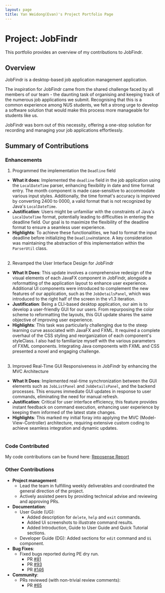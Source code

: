 ```yaml
---
layout: page
title: Yan Weidong(Evan)'s Project Portfolio Page
---
```


# Project: JobFindr

This portfolio provides an overview of my contributions to JobFindr.

## Overview

JobFindr is a desktop-based job application management application.

The inspiration for JobFindr came from the shared challenge faced by all members of our team - the daunting task of
organising and keeping track of the numerous job applications we submit. Recognising that this is a common experience
among NUS students, we felt a strong urge to develop a software solution that would make this process more manageable
for students like us.

JobFindr was born out of this necessity, offering a one-stop solution for recording and managing your job applications
effortlessly.

## Summary of Contributions

### Enhancements

1. Programmed the implementation the `Deadline` field

* **What it does**: Implemented the `deadline` field in the job application using the `LocalDateTime` parser, enhancing
  flexibility in date and time format entry. The month component is made case-sensitive to accommodate various input
  styles. Additionally, the time format's accuracy is improved by converting 2400 to 0000, a valid format that is not
  recognized by Java's `LocalDateTime`.
* **Justification**: Users might be unfamiliar with the constraints of Java's `LocalDateTime` format, potentially
  leading to difficulties in entering the deadline field. Our goal is to maximize the flexibility of the deadline format
  to ensure a seamless user experience.
* **Highlights**: To achieve these functionalities, we had to format the input deadline before initializing
  the `Deadline`instance. A key consideration was maintaining the abstraction of this implementation within
  the `ParserUtil` class.
  <br><br>

2. Revamped the User Interface Design for JobFindr

* **What It Does**: This update involves a comprehensive redesign of the visual elements of each JavaFX component in
  JobFindr, alongside a reformatting of the application layout to enhance user experience. Additional UI components were
  introduced to complement the new features of our application, such as the `JobDetailsPanel`, which was introduced to
  the
  right half of the screen in the v1.3 iteration.
* **Justification**: Being a CLI-based desktop application, our aim is to develop a user-friendly GUI for our users.
  From repurposing the color scheme to reformatting the layouts, this GUI update shares the same objective of improving
  user experience.
* **Highlights**: This task was particularly challenging due to the steep learning curve associated with JavaFX and
  FXML. It required a complete overhaul of the CSS styling and reorganization of each component's styleClass. I also had
  to familiarize myself with the various parameters of FXML components. Integrating Java components with FXML and CSS
  presented a novel and engaging challenge.
  <br><br>

3. Improved Real-Time GUI Responsiveness in JobFindr by enhancing the MVC Architecture

* **What It Does**: Implemented real-time synchronization between the GUI elements such as `JobListPanel` and
  `JobDetailsPanel`, and the backend processes. This ensures immediate GUI updates in response to user commands,
  eliminating the need for manual refresh.
* **Justification**: Critical for user interface efficiency, this feature provides instant feedback on command
  execution, enhancing user experience by keeping them informed of the latest state changes.
* **Highlights**: This marked my initial foray into applying the MVC (Model-View-Controller) architecture,
  requiring extensive custom coding to achieve seamless integration and dynamic updates.
  <br><br>

### Code Contributed

My code contributions can be found
here: [Reposense Report](https://nus-cs2103-ay2324s1.github.io/tp-dashboard/?search=evanyan13&sort=groupTitle&sortWithin=title&timeframe=commit&mergegroup=&groupSelect=groupByRepos&breakdown=true&checkedFileTypes=docs~functional-code~test-code&since=2023-09-22)

### Other Contributions

* **Project management**:
    * Lead the team in fulfilling weekly deliverables and coordinated the general direction of the project.
    * Actively assisted peers by providing technical advise and reviewing and approving PRs.
* **Documentation**:
    * User Guide (UG):
        * Added description for `delete`, `help` and `exit` commands.
        * Added Ui screenshots to illustrate command results.
        * Added Introduction, Guide to User Guide and Quick Tutorial sections.
    * Developer Guide (DG): Added sections for `edit` command and `Ui` component.
* **Bug Fixes**:
    * Fixed bugs reported during PE dry run.
        * PR [#81](https://github.com/AY2324S1-CS2103T-W12-3/tp/issues/81)
        * PR [#93](https://github.com/AY2324S1-CS2103T-W12-3/tp/issues/93)
        * PR [#146](https://github.com/AY2324S1-CS2103T-W12-3/tp/issues/146)
* **Community**:
    * PRs reviewed (with non-trivial review comments):
        * PR [#65](https://github.com/AY2324S1-CS2103T-W12-3/tp/pull/65)
